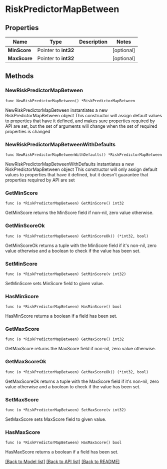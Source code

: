 # RiskPredictorMapBetween

## Properties

Name | Type | Description | Notes
------------ | ------------- | ------------- | -------------
**MinScore** | Pointer to **int32** |  | [optional] 
**MaxScore** | Pointer to **int32** |  | [optional] 

## Methods

### NewRiskPredictorMapBetween

`func NewRiskPredictorMapBetween() *RiskPredictorMapBetween`

NewRiskPredictorMapBetween instantiates a new RiskPredictorMapBetween object
This constructor will assign default values to properties that have it defined,
and makes sure properties required by API are set, but the set of arguments
will change when the set of required properties is changed

### NewRiskPredictorMapBetweenWithDefaults

`func NewRiskPredictorMapBetweenWithDefaults() *RiskPredictorMapBetween`

NewRiskPredictorMapBetweenWithDefaults instantiates a new RiskPredictorMapBetween object
This constructor will only assign default values to properties that have it defined,
but it doesn't guarantee that properties required by API are set

### GetMinScore

`func (o *RiskPredictorMapBetween) GetMinScore() int32`

GetMinScore returns the MinScore field if non-nil, zero value otherwise.

### GetMinScoreOk

`func (o *RiskPredictorMapBetween) GetMinScoreOk() (*int32, bool)`

GetMinScoreOk returns a tuple with the MinScore field if it's non-nil, zero value otherwise
and a boolean to check if the value has been set.

### SetMinScore

`func (o *RiskPredictorMapBetween) SetMinScore(v int32)`

SetMinScore sets MinScore field to given value.

### HasMinScore

`func (o *RiskPredictorMapBetween) HasMinScore() bool`

HasMinScore returns a boolean if a field has been set.

### GetMaxScore

`func (o *RiskPredictorMapBetween) GetMaxScore() int32`

GetMaxScore returns the MaxScore field if non-nil, zero value otherwise.

### GetMaxScoreOk

`func (o *RiskPredictorMapBetween) GetMaxScoreOk() (*int32, bool)`

GetMaxScoreOk returns a tuple with the MaxScore field if it's non-nil, zero value otherwise
and a boolean to check if the value has been set.

### SetMaxScore

`func (o *RiskPredictorMapBetween) SetMaxScore(v int32)`

SetMaxScore sets MaxScore field to given value.

### HasMaxScore

`func (o *RiskPredictorMapBetween) HasMaxScore() bool`

HasMaxScore returns a boolean if a field has been set.


[[Back to Model list]](../README.md#documentation-for-models) [[Back to API list]](../README.md#documentation-for-api-endpoints) [[Back to README]](../README.md)


